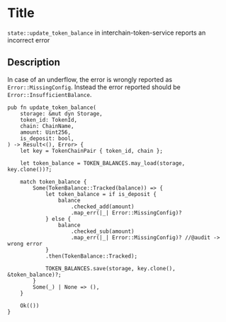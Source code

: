 # Title
`state::update_token_balance` in interchain-token-service reports an incorrect error

## Description
In case of an underflow, the error is wrongly reported as `Error::MissingConfig`. Instead the error reported should be `Error::InsufficientBalance`.

```solidity
pub fn update_token_balance(
    storage: &mut dyn Storage,
    token_id: TokenId,
    chain: ChainName,
    amount: Uint256,
    is_deposit: bool,
) -> Result<(), Error> {
    let key = TokenChainPair { token_id, chain };

    let token_balance = TOKEN_BALANCES.may_load(storage, key.clone())?;

    match token_balance {
        Some(TokenBalance::Tracked(balance)) => {
            let token_balance = if is_deposit {
                balance
                    .checked_add(amount)
                    .map_err(|_| Error::MissingConfig)?
            } else {
                balance
                    .checked_sub(amount)
                    .map_err(|_| Error::MissingConfig)? //@audit -> wrong error 
            }
            .then(TokenBalance::Tracked);

            TOKEN_BALANCES.save(storage, key.clone(), &token_balance)?;
        }
        Some(_) | None => (),
    }

    Ok(())
}
```  